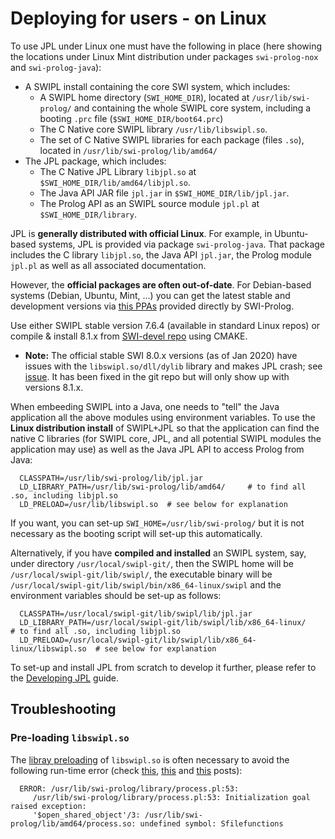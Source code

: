 # Deploying for users - on Linux

To use JPL under Linux one must have the following in place (here showing the locations under Linux Mint distribution under packages `swi-prolog-nox` and `swi-prolog-java`):

* A SWIPL install containing the core SWI system, which includes:
   * A SWIPL home directory (`SWI_HOME_DIR`), located at `/usr/lib/swi-prolog/` and containing the whole SWIPL core system, including a booting `.prc` file (`$SWI_HOME_DIR/boot64.prc`)
   * The C Native core SWIPL library `/usr/lib/libswipl.so`.
   * The set of C Native SWIPL libraries for each package (files `.so`), located in `/usr/lib/swi-prolog/lib/amd64/`
* The JPL package, which includes:
   * The C Native JPL Library `libjpl.so` at `$SWI_HOME_DIR/lib/amd64/libjpl.so`.
   * The Java API JAR file `jpl.jar` in `$SWI_HOME_DIR/lib/jpl.jar`.
   * The Prolog API as an SWIPL source module `jpl.pl` at `$SWI_HOME_DIR/library`.
   
  
JPL is **generally distributed with official Linux**. For example, in Ubuntu-based systems, JPL is provided via package `swi-prolog-java`. That package includes the C library `libjpl.so`, the Java API `jpl.jar`, the Prolog module `jpl.pl` as well as all associated documentation.

However, the **official packages are often out-of-date**. For Debian-based systems (Debian, Ubuntu, Mint, ...) you can get the latest stable and development versions via [this PPAs](http://www.swi-prolog.org/build/PPA.txt) provided directly by SWI-Prolog.

Use either SWIPL stable version 7.6.4 (available in standard Linux repos) or compile & install 8.1.x from [SWI-devel repo](https://github.com/SWI-Prolog/swipl-devel) using CMAKE.
   * **Note:** The official stable SWI 8.0.x versions (as of Jan 2020) have issues with the `libswipl.so/dll/dylib` library and makes JPL crash; see [issue](https://github.com/ssardina-research/packages-jpl/issues/21). It has been fixed in the git repo but will only show up with versions 8.1.x.

When embeeding SWIPL into a Java, one needs to "tell" the Java application all the above modules using environment variables. To use the **Linux distribution install** of SWIPL+JPL so that the application can find the native C libraries (for SWIPL core, JPL, and all potential SWIPL modules the application may use) as well as the Java JPL API to access Prolog from Java:

      CLASSPATH=/usr/lib/swi-prolog/lib/jpl.jar
      LD_LIBRARY_PATH=/usr/lib/swi-prolog/lib/amd64/     # to find all .so, including libjpl.so
      LD_PRELOAD=/usr/lib/libswipl.so  # see below for explanation

If you want, you can set-up `SWI_HOME=/usr/lib/swi-prolog/` but it is not necessary as the booting script will set-up this automatically.

Alternatively, if you have **compiled and installed** an SWIPL system, say, under directory `/usr/local/swipl-git/`, then the SWIPL home will be `/usr/local/swipl-git/lib/swipl/`, the executable binary will be `/usr/local/swipl-git/lib/swipl/bin/x86_64-linux/swipl` and the environment variables should be set-up as follows:

      CLASSPATH=/usr/local/swipl-git/lib/swipl/lib/jpl.jar
      LD_LIBRARY_PATH=/usr/local/swipl-git/lib/swipl/lib/x86_64-linux/     # to find all .so, including libjpl.so
      LD_PRELOAD=/usr/local/swipl-git/lib/swipl/lib/x86_64-linux/libswipl.so  # see below for explanation

To set-up and install JPL from scratch to develop it further, please refer to the [Developing JPL](Developing-JPL) guide.


## Troubleshooting

### Pre-loading `libswipl.so`

The [libray preloading](https://blog.cryptomilk.org/2014/07/21/what-is-preloading/) of `libswipl.so` is often necessary to avoid the following run-time error (check [this](https://answers.ros.org/question/132411/unable-to-load-existing-owl-in-semantic-map-editor/), [this](https://github.com/yuce/pyswip/issues/10) and [this](https://bugs.debian.org/cgi-bin/bugreport.cgi?bug=690734) posts):

      ERROR: /usr/lib/swi-prolog/library/process.pl:53:
         /usr/lib/swi-prolog/library/process.pl:53: Initialization goal raised exception:
         '$open_shared_object'/3: /usr/lib/swi-prolog/lib/amd64/process.so: undefined symbol: Sfilefunctions

